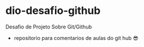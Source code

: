 # dio-desafio-github
Desafio de Projeto Sobre Git/Github

- repositorio para comentarios de aulas do git hub 😎
